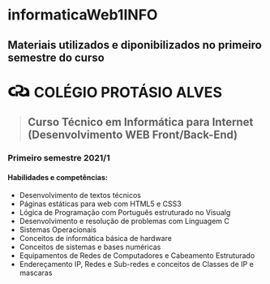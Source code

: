 # informaticaWeb1INFO
## Materiais utilizados e diponibilizados no primeiro semestre do curso

###  <h1><img src="./assets/cpa.jpg" width="45px"> COLÉGIO PROTÁSIO ALVES</h1>

> <h2>Curso Técnico em Informática para Internet (Desenvolvimento WEB Front/Back-End)</h2>

<h3>Primeiro semestre 2021/1</h3>

<h4>Habilidades e competências:</h4>

- Desenvolvimento de textos técnicos 
- Páginas estáticas para web com HTML5 e CSS3
- Lógica de Programação com Português estruturado no Visualg
- Desenvolvimento e resolução de problemas com Linguagem C
- Sistemas Operacionais
- Conceitos de informática básica de hardware
- Conceitos de sistemas e bases numéricas
- Equipamentos de Redes de Computadores e Cabeamento Estruturado
- Endereçamento IP, Redes e Sub-redes e conceitos de Classes de IP e mascaras



